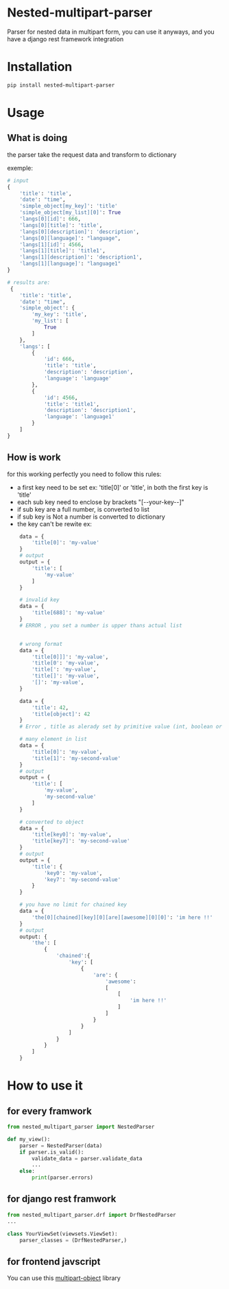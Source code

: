 # Nested-multipart-parser

Parser for nested data in multipart form, you can use it anyways, and you have a django rest framework integration

# Installation

```bash
pip install nested-multipart-parser
```

# Usage

## What is doing

the parser take the request data and transform to dictionary

exemple:

```python
# input
{
	'title': 'title',
	'date': "time",
	'simple_object[my_key]': 'title'
	'simple_object[my_list][0]': True
	'langs[0][id]': 666,
	'langs[0][title]': 'title',
	'langs[0][description]': 'description',
	'langs[0][language]': "language",
	'langs[1][id]': 4566,
	'langs[1][title]': 'title1',
	'langs[1][description]': 'description1',
	'langs[1][language]': "language1"
}

# results are:
 {
	'title': 'title',
	'date': "time",
	'simple_object': {
		'my_key': 'title',
		'my_list': [
			True
		]
	},
	'langs': [
		{
			'id': 666,
			'title': 'title',
			'description': 'description',
			'language': 'language'
		},
		{
			'id': 4566,
			'title': 'title1',
			'description': 'description1',
			'language': 'language1'
		}
	]
}
```

## How is work

for this working perfectly you need to follow this rules:

- a first key need to be set ex: 'title[0]' or 'title', in both the first key is 'title'
- each sub key need to enclose by brackets "[--your-key--]"
- if sub key are a full number, is converted to list
- if sub key is Not a number is converted to dictionary
- the key can't be rewite
  ex:

```python
	data = {
		'title[0]': 'my-value'
	}
	# output
	output = {
		'title': [
			'my-value'
		]
	}

	# invalid key
	data = {
		'title[688]': 'my-value'
	}
	# ERROR , you set a number is upper thans actual list


	# wrong format
	data = {
		'title[0]]]': 'my-value',
		'title[0': 'my-value',
		'title[': 'my-value',
		'title[]': 'my-value',
		'[]': 'my-value',
	}

	data = {
		'title': 42,
		'title[object]': 42
	}
	# Error , title as alerady set by primitive value (int, boolean or string)

	# many element in list
	data = {
		'title[0]': 'my-value',
		'title[1]': 'my-second-value'
	}
	# output
	output = {
		'title': [
			'my-value',
			'my-second-value'
		]
	}

	# converted to object
	data = {
		'title[key0]': 'my-value',
		'title[key7]': 'my-second-value'
	}
	# output
	output = {
		'title': {
			'key0': 'my-value',
			'key7': 'my-second-value'
		}
	}

	# you have no limit for chained key
	data = {
		'the[0][chained][key][0][are][awesome][0][0]': 'im here !!'
	}
	# output
	output: {
		'the': [
			{
				'chained':{
					'key': [
						{
							'are': {
								'awesome':
								[
									[
										'im here !!'
									]
								]
							}
						}
					]
				}
			}
		]
	}
```

# How to use it

## for every framwork

```python
from nested_multipart_parser import NestedParser

def my_view():
	parser = NestedParser(data)
	if parser.is_valid():
		validate_data = parser.validate_data
		...
	else:
		print(parser.errors)

```

## for django rest framwork

```python
from nested_multipart_parser.drf import DrfNestedParser
...

class YourViewSet(viewsets.ViewSet):
	parser_classes = (DrfNestedParser,)
```
## for frontend javscript
You can use this [multipart-object](https://www.npmjs.com/package/multipart-object) library
